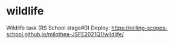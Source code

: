 # wildlife
Wildlife task (RS School stage#0)
Deploy: https://rolling-scopes-school.github.io/milothea-JSFE2021Q1/wildlife/
